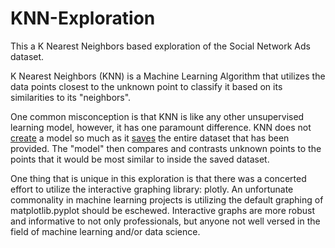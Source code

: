 # KNN-Exploration
This a K Nearest Neighbors based exploration of the Social Network Ads dataset.

K Nearest Neighbors (KNN) is a Machine Learning Algorithm that utilizes the data points closest to the unknown point to classify it based on its similarities to its "neighbors".

One common misconception is that KNN is like any other unsupervised learning model, however, it has one paramount difference. KNN does not <ins>create</ins> a model so much as it <ins>saves</ins> the entire dataset that has been provided. The "model" then compares and contrasts unknown points to the points that it would be most similar to inside the saved dataset.

One thing that is unique in this exploration is that there was a concerted effort to utilize the interactive graphing library: plotly. An unfortunate commonality in machine learning projects is utilizing the default graphing of matplotlib.pyplot should be eschewed. Interactive graphs are more robust and informative to not only professionals, but anyone not well versed in the field of machine learning and/or data science. 
